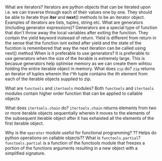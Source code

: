 
What are iterators?
Iterators are python objects that can be iterated upon i.e. we can traverse through each of their values one by one. They should be able to iterate thye __iter__ and __next__() methods to be an iterator object. Examples of iterators are lists, tuples, string etc.
What are generators (including generator expressions)?
Generators are a special type of function that don't throw away the local variables after exiting the function. They contain the yield keyword insteead of return. Yield is different from return in the sense that the function isnt exited after yield and the state of the fucntion is remembered that way the next iteration can be called using next() method
When is it preferable to use generators?
It is preferable to use generators when the size of the iterable is extremely large. This is becasue generators help optimise memory as we can create them wihtou holding the entire iterable object in memory.
What does `zip` do?
`zip` returns an iterator of tuples wherein the i^th tuple contains the ith element from each of the iterable objects supplied to zip. 

What are `functools` and `itertools` modules?
Both `functools` and `itertools` modules contain higher order function that can be applied to callable objects

What does `itertools.chain` do?
`itertools.chain` returns elements from two or more iterable objects sequentially wherein it moves to the elements of the subsequent iterable object after it has exhaisted all the elements of the first iterable object.

Why is the `operator` module useful for functional programming?
??  Helps do python operations on callable objects??
What is `functools.partial`?
`functools.partial` is a function of the functools module that freezes a portion of the functions arguments resulting in a new object with a simplified signature.